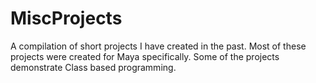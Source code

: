 # MiscProjects
A compilation of short projects I have created in the past.
Most of these projects were created for Maya specifically. 
Some of the projects demonstrate Class based programming.
